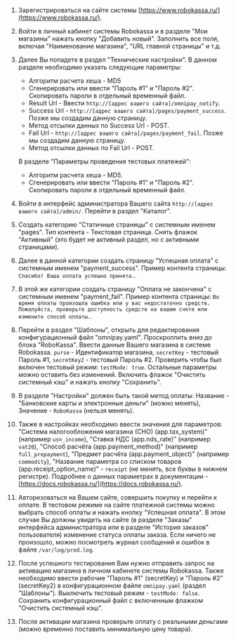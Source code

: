 1. Зарегистрироваться на сайте системы [https://www.robokassa.ru/](https://www.robokassa.ru/).
2. Войти в личный кабинет системы Robokassa и в разделе "Мои магазины" нажать кнопку "Добавить новый". Заполнить все поля, включая "Наименование магазина", "URL главной страницы" и т.д.
3. Далее Вы попадете в раздел "Технические настройки". В данном разделе необходимо указать следующие параметры:
    - Алгоритм расчета хеша - MD5
    - Сгенерировать или ввести "Пароль #1" и "Пароль #2". Скопировать пароли в отдельный временный файл.
    - Result Url - Ввести ``http://[адрес вашего сайта]/omnipay_notify``.
    - Success Url - ``http://[адрес вашего сайта]/pages/payment_success``. Позже мы создадим данную страницу.
    - Метод отсылки данных по Success Url - POST.
    - Fail Url - ``http://[адрес вашего сайта]/pages/payment_fail``. Позже мы создадим данную страницу.
    - Метод отсылки данных по Fail Url - POST.

    В разделе "Параметры проведения тестовых платежей":
    - Алгоритм расчета хеша - MD5.
    - Сгенерировать или ввести "Пароль #1" и "Пароль #2". Скопировать пароли в отдельный временный файл.
4. Войти в интерфейс администратора Вашего сайта ``http://[адрес вашего сайта]/admin/``. Перейти в раздел "Каталог".
5. Создать категорию "Статичные страницы" с системным именем "pages". Тип контента - Текстовая страница. Снять флажок "Активный" (это будет не активный раздел, но с активными страницами).
6. Далее в данной категории создать страницу "Успешная оплата" с системным именем "payment_success". Пример контента страницы: ``Спасибо! Ваша оплата успешно принята.``.
7. В этой же категории создать страницу "Оплата не закончена" с системным именем "payment_fail". Пример контента страницы: ``Во время оплаты произошла ошибка или у вас недостаточно средств. Пожалуйста, проверьте доступность средств на вашем счете или измените способ оплаты.``.
8. Перейти в раздел "Шаблоны", открыть для редактирования конфигурационный файл "omnipay.yaml". Проскроллить вниз до блока "RoboKassa". Ввести данные Вашего магазина в системе Robokassa. ``purse`` - Идентификатор магазина, ``secretKey`` - тестовый Пароль #1, ``secretKey2`` - тестовый Пароль #2. Проверить чтобы был включен тестовый режим: ``testMode: true``. Остальные параметры можно оставить без изменений. Включить флажок "Очистить системный кэш" и нажать кнопку "Сохранить".
9. В разделе "Настройки" должен быть такой метод оплаты: Название - "Банковские карты и электронные деньги" (можно менять), Значение - ``RoboKassa`` (нельзя менять).
10. Также в настройках необходимо ввести значения для параметров: "Система налогообложения магазина (СНО) (app.tax_system)" (например ``usn_income``), "Ставка НДС (app.nds_rate)" (например ``vat20``), "Способ расчёта (app.payment_method)" (например ``full_prepayment``), "Предмет расчёта (app.payment_object)" (например ``commodity``), "Название параметра со списком товаров (app.receipt_option_name)" - ``receipt`` (не менять, все буквы в нижнем регистре). Подробнее о данных параметрах в документации - [https://docs.robokassa.ru/](https://docs.robokassa.ru/).
11. Авторизоваться на Вашем сайте, совершить покупку и перейти к оплате. В тестовом режиме на сайте платежной системы можно выбрать способ оплаты и нажать кнопку "Успешная оплата". В этом случае Вы должны увидеть на сайте (в разделе "Заказы" интерфейса администратора или в разделе "История заказов" пользователя) изменение статуса оплаты заказа. Если ничего не произошло, можно посмотреть журнал сообщений и ошибок в файле ``/var/log/prod.log``.
12. После успешного тестирования Вам нужно отправить запрос на активацию магазина в личном кабинете системы Robokassa. Также необходимо ввести рабочие "Пароль #1" (secretKey) и "Пароль #2" (secretKey2) в конфигурационном файле ``omnipay.yaml`` (раздел "Шаблоны"). Выключить тестовый режим - ``testMode: false``. Сохранить конфигурационный файл с включенным флажком "Очистить системный кэш".
13. После активации магазина проверьте оплату с реальными деньгами (можно временно поставить минимальную цену товара).